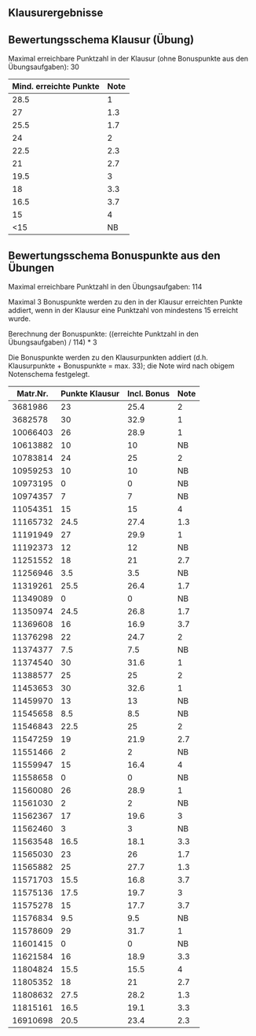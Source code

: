 ## Klausurergebnisse
## Bewertungsschema Klausur (Übung)

Maximal erreichbare Punktzahl in der Klausur (ohne Bonuspunkte aus den Übungsaufgaben): 30

| Mind. erreichte Punkte | Note |
|---|---|
| 28.5 | 1 |
| 27 | 1.3 |
| 25.5 | 1.7 |
| 24 | 2 |
| 22.5 | 2.3 |
| 21 | 2.7 |
| 19.5 | 3 |
| 18 | 3.3 |
| 16.5 | 3.7 |
| 15 | 4 |
| <15 | NB |

## Bewertungsschema Bonuspunkte aus den Übungen

Maximal erreichbare Punktzahl in den Übungsaufgaben: 114

Maximal 3 Bonuspunkte werden zu den in der Klausur erreichten Punkte addiert, wenn in der Klausur eine Punktzahl von mindestens 15 
erreicht wurde.

Berechnung der Bonuspunkte: ((erreichte Punktzahl in den Übungsaufgaben) / 114) * 3

Die Bonuspunkte werden zu den Klausurpunkten addiert (d.h. Klausurpunkte + Bonuspunkte = max. 33); 
die Note wird nach obigem Notenschema festgelegt.


| Matr.Nr. | Punkte Klausur | Incl. Bonus | Note|
|---|---|---|---|
| 3681986 | 23 | 25.4 | 2 |
| 3682578 | 30 | 32.9 | 1 |
| 10066403 | 26 | 28.9 | 1 |
| 10613882 | 10 | 10 | NB |
| 10783814 | 24 | 25 | 2 |
| 10959253 | 10 | 10 | NB |
| 10973195 | 0 | 0 | NB |
| 10974357 | 7 | 7 | NB |
| 11054351 | 15 | 15 | 4 |
| 11165732 | 24.5 | 27.4 | 1.3 |
| 11191949 | 27 | 29.9 | 1 |
| 11192373 | 12 | 12 | NB |
| 11251552 | 18 | 21 | 2.7 |
| 11256946 | 3.5 | 3.5 | NB |
| 11319261 | 25.5 | 26.4 | 1.7 |
| 11349089 | 0 | 0 | NB |
| 11350974 | 24.5 | 26.8 | 1.7 |
| 11369608 | 16 | 16.9 | 3.7 |
| 11376298 | 22 | 24.7 | 2 |
| 11374377 | 7.5 | 7.5 | NB |
| 11374540 | 30 | 31.6 | 1 |
| 11388577 | 25 | 25 | 2 |
| 11453653 | 30 | 32.6 | 1 |
| 11459970 | 13 | 13 | NB |
| 11545658 | 8.5 | 8.5 | NB |
| 11546843 | 22.5 | 25 | 2 |
| 11547259 | 19 | 21.9 | 2.7 |
| 11551466 | 2 | 2 | NB |
| 11559947 | 15 | 16.4 | 4 |
| 11558658 | 0 | 0 | NB |
| 11560080 | 26 | 28.9 | 1 |
| 11561030 | 2 | 2 | NB |
| 11562367 | 17 | 19.6 | 3 |
| 11562460 | 3 | 3 | NB |
| 11563548 | 16.5 | 18.1 | 3.3 |
| 11565030 | 23 | 26 | 1.7 |
| 11565882 | 25 | 27.7 | 1.3 |
| 11571703 | 15.5 | 16.8 | 3.7 |
| 11575136 | 17.5 | 19.7 | 3 |
| 11575278 | 15 | 17.7 | 3.7 |
| 11576834 | 9.5 | 9.5 | NB |
| 11578609 | 29 | 31.7 | 1 |
| 11601415 | 0 | 0 | NB |
| 11621584 | 16 | 18.9 | 3.3 |
| 11804824 | 15.5 | 15.5 | 4 |
| 11805352 | 18 | 21 | 2.7 |
| 11808632 | 27.5 | 28.2 | 1.3 |
| 11815161 | 16.5 | 19.1 | 3.3 |
| 16910698 | 20.5 | 23.4 | 2.3 |
